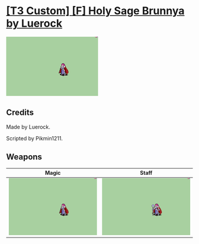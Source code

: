 # [\[T3 Custom\] \[F\] Holy Sage Brunnya by Luerock](./)

<img src="./6.%20Magic/Magic_000.png" alt="[T3 Custom] [F] Holy Sage Brunnya by Luerock standing" />

## Credits

Made by Luerock.

Scripted by Pikmin1211.

## Weapons


|Magic |Staff |
|  :---: | :---: |
| <img alt="Magic animation" src="./6.%20Magic/Magic.gif" /> | <img alt="Staff animation" src="./7.%20Staff/Staff.gif" /> |
